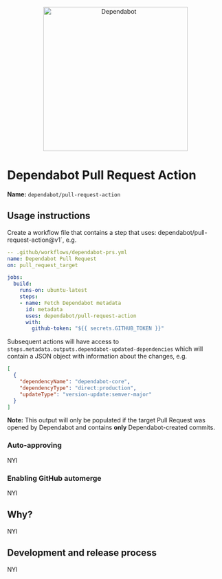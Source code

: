 <p align="center">
  <img src="https://s3.eu-west-2.amazonaws.com/dependabot-images/logo-with-name-horizontal.svg?v5" alt="Dependabot" width="336">
</p>

# Dependabot Pull Request Action

**Name:** `dependabot/pull-request-action`
## Usage instructions

Create a workflow file that contains a step that uses: dependabot/pull-request-action@v1`, e.g.

```yaml
-- .github/workflows/dependabot-prs.yml
name: Dependabot Pull Request
on: pull_request_target

jobs:
  build:
    runs-on: ubuntu-latest
    steps:
    - name: Fetch Dependabot metadata
      id: metadata
      uses: dependabot/pull-request-action
      with:
        github-token: "${{ secrets.GITHUB_TOKEN }}"
```

Subsequent actions will have access to `steps.metadata.outputs.dependabot-updated-dependencies` which will contain a
JSON object with information about the changes, e.g.

```json
[
  {
    "dependencyName": "dependabot-core",
    "dependencyType": "direct:production",
    "updateType": "version-update:semver-major"
  }
]
```

**Note:** This output will only be populated if the target Pull Request was opened by Dependabot and contains **only** Dependabot-created commits.

### Auto-approving

NYI

### Enabling GitHub automerge

NYI

## Why?

NYI

## Development and release process

NYI
